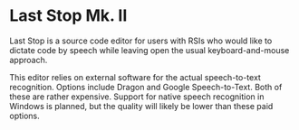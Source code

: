 # Last Stop Mk. II

Last Stop is a source code editor for users with RSIs who would like to dictate code by speech while leaving open the usual keyboard-and-mouse approach.

This editor relies on external software for the actual speech-to-text recognition. Options include Dragon and Google Speech-to-Text. Both of these are rather expensive. Support for native speech recognition in Windows is planned, but the quality will likely be lower than these paid options.

